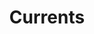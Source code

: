 ---
title: 'Currents'
genre: 'Rock'
artist: 'Tame Impala '
price: 29.99
label: 'Y'
image: 'record-images/tame-impala-currents.jpg'
band-origin: 'Australia '
country-code: 'AU'
type: 'record'
---